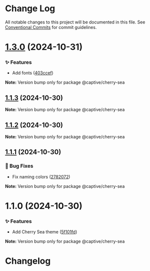 # Change Log

All notable changes to this project will be documented in this file.
See [Conventional Commits](https://conventionalcommits.org) for commit guidelines.

# [1.3.0](https://github.com/Captive-Studio/es-packages/compare/@captive/cherry-sea@1.1.3...@captive/cherry-sea@1.3.0) (2024-10-31)

### ✨ Features

- Add fonts ([403ccef](https://github.com/Captive-Studio/es-packages/commit/403ccef))

**Note:** Version bump only for package @captive/cherry-sea

## [1.1.3](https://github.com/Captive-Studio/es-packages/compare/@captive/cherry-sea@1.1.2...@captive/cherry-sea@1.1.3) (2024-10-30)

**Note:** Version bump only for package @captive/cherry-sea

## [1.1.2](https://github.com/Captive-Studio/es-packages/compare/@captive/cherry-sea@1.1.1...@captive/cherry-sea@1.1.2) (2024-10-30)

**Note:** Version bump only for package @captive/cherry-sea

## [1.1.1](https://github.com/Captive-Studio/es-packages/compare/@captive/cherry-sea@1.1.0...@captive/cherry-sea@1.1.1) (2024-10-30)

### 🐛 Bug Fixes

- Fix naming colors ([2782072](https://github.com/Captive-Studio/es-packages/commit/2782072))

**Note:** Version bump only for package @captive/cherry-sea

# 1.1.0 (2024-10-30)

### ✨ Features

- Add Cherry Sea theme ([5f101fd](https://github.com/Captive-Studio/es-packages/commit/5f101fd))

**Note:** Version bump only for package @captive/cherry-sea

# Changelog
